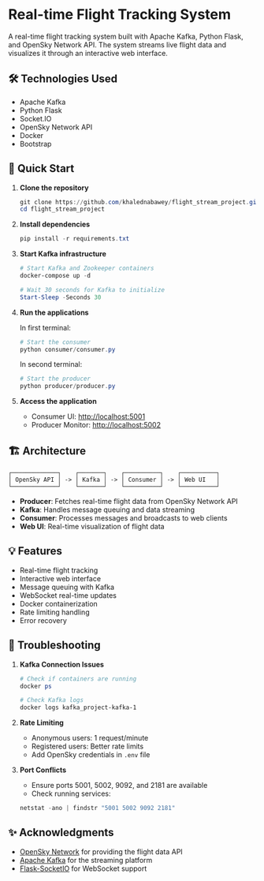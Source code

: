 # Real-time Flight Tracking System

A real-time flight tracking system built with Apache Kafka, Python Flask, and OpenSky Network API. The system streams live flight data and visualizes it through an interactive web interface.

## 🛠️ Technologies Used

- Apache Kafka
- Python Flask
- Socket.IO
- OpenSky Network API
- Docker
- Bootstrap

## 🚀 Quick Start

1. **Clone the repository**
   ```powershell
   git clone https://github.com/khalednabawey/flight_stream_project.git
   cd flight_stream_project
   ```


2. **Install dependencies**
   ```powershell
   pip install -r requirements.txt
   ```

3. **Start Kafka infrastructure**
   ```powershell
   # Start Kafka and Zookeeper containers
   docker-compose up -d
   
   # Wait 30 seconds for Kafka to initialize
   Start-Sleep -Seconds 30
   ```

4. **Run the applications**
   
   In first terminal:
   ```powershell
   # Start the consumer
   python consumer/consumer.py
   ```
   
   In second terminal:
   ```powershell
   # Start the producer
   python producer/producer.py
   ```

5. **Access the application**
   - Consumer UI: [http://localhost:5001](http://localhost:5001)
   - Producer Monitor: [http://localhost:5002](http://localhost:5002)

## 🏗️ Architecture

```
┌─────────────┐    ┌───────┐    ┌──────────┐    ┌──────────┐
│ OpenSky API │ -> │ Kafka │ -> │ Consumer │ -> │ Web UI   │
└─────────────┘    └───────┘    └──────────┘    └──────────┘
```

- **Producer**: Fetches real-time flight data from OpenSky Network API
- **Kafka**: Handles message queuing and data streaming
- **Consumer**: Processes messages and broadcasts to web clients
- **Web UI**: Real-time visualization of flight data

## 💡 Features

- Real-time flight tracking
- Interactive web interface
- Message queuing with Kafka
- WebSocket real-time updates
- Docker containerization
- Rate limiting handling
- Error recovery

## 🛑 Troubleshooting

1. **Kafka Connection Issues**
   ```powershell
   # Check if containers are running
   docker ps
   
   # Check Kafka logs
   docker logs kafka_project-kafka-1
   ```

2. **Rate Limiting**
   - Anonymous users: 1 request/minute
   - Registered users: Better rate limits
   - Add OpenSky credentials in `.env` file

3. **Port Conflicts**
   - Ensure ports 5001, 5002, 9092, and 2181 are available
   - Check running services:
   ```powershell
   netstat -ano | findstr "5001 5002 9092 2181"
   ```



## ✨ Acknowledgments

- [OpenSky Network](https://opensky-network.org/) for providing the flight data API
- [Apache Kafka](https://kafka.apache.org/) for the streaming platform
- [Flask-SocketIO](https://flask-socketio.readthedocs.io/) for WebSocket support
